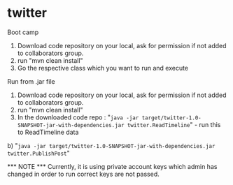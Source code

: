 # twitter
Boot camp

1. Download code repository on your local, ask for permission if not added to collaborators group.
2. run "mvn clean install"
3. Go the respective class which you want to run and execute

Run from .jar file
1. Download code repository on your local, ask for permission if not added to collaborators group.
2. run "mvn clean install"
3. In the downloaded code repo :
"`java -jar target/twitter-1.0-SNAPSHOT-jar-with-dependencies.jar twitter.ReadTimeline`" - run this to ReadTimeline data

b)
"`java -jar target/twitter-1.0-SNAPSHOT-jar-with-dependencies.jar twitter.PublishPost`"

*** NOTE ***
Currently, it is using private account keys which admin has changed in order to run correct keys are not passed.